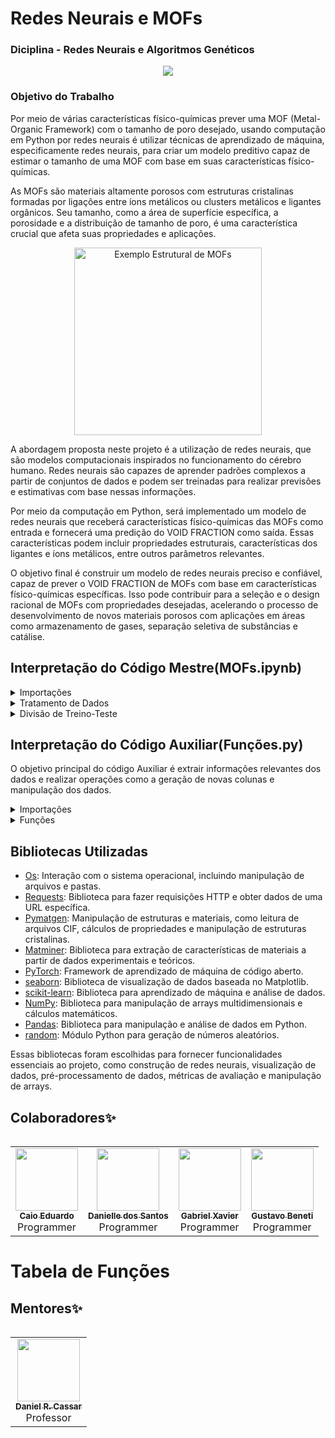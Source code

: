 
# Redes Neurais e MOFs
### Diciplina - Redes Neurais e Algoritmos Genéticos
<h>
<p align="center">
<img src="http://img.shields.io/static/v1?label=STATUS&message=EM%20DESENVOLVIMENTO&color=GREEN&style=for-the-badge"/>
</p>
<h>

### Objetivo do Trabalho
Por meio de várias características físico-químicas prever uma MOF (Metal-Organic Framework) com o tamanho de poro desejado, usando computação em Python por redes neurais é utilizar técnicas de aprendizado de máquina, especificamente redes neurais, para criar um modelo preditivo capaz de estimar o tamanho de uma MOF com base em suas características físico-químicas.

As MOFs são materiais altamente porosos com estruturas cristalinas formadas por ligações entre íons metálicos ou clusters metálicos e ligantes orgânicos. Seu tamanho, como a área de superfície específica, a porosidade e a distribuição de tamanho de poro, é uma característica crucial que afeta suas propriedades e aplicações.
<p align="center">
  <img src="https://webinftest.web.its.manchester.ac.uk/wp-content/uploads/2021/06/What-are-MOFs2-1024x486.png" alt="Exemplo Estrutural de MOFs" width="300">
</p>
A abordagem proposta neste projeto é a utilização de redes neurais, que são modelos computacionais inspirados no funcionamento do cérebro humano. Redes neurais são capazes de aprender padrões complexos a partir de conjuntos de dados e podem ser treinadas para realizar previsões e estimativas com base nessas informações.

Por meio da computação em Python, será implementado um modelo de redes neurais que receberá características físico-químicas das MOFs como entrada e fornecerá uma predição do VOID FRACTION como saída. Essas características podem incluir propriedades estruturais, características dos ligantes e íons metálicos, entre outros parâmetros relevantes.

O objetivo final é construir um modelo de redes neurais preciso e confiável, capaz de prever o VOID FRACTION de MOFs com base em características físico-químicas específicas. Isso pode contribuir para a seleção e o design racional de MOFs com propriedades desejadas, acelerando o processo de desenvolvimento de novos materiais porosos com aplicações em áreas como armazenamento de gases, separação seletiva de substâncias e catálise.
<h>
## Interpretação do Código Mestre(MOFs.ipynb)
<details>
  <summary>Importações</summary>
  <ul>
    <li>
      <code>import torch</code>: Importa o módulo torch, que é um framework de aprendizado de máquina de código aberto.
    </li>
    <li>
      <code>import torch.nn as nn</code>: Importa o submódulo nn do PyTorch, que fornece ferramentas para construir redes neurais.
    </li>
    <li>
      <code>import torch.optim as optim</code>: Importa o submódulo optim do PyTorch, que contém otimizadores para treinamento de modelos.
    </li>
    <li>
      <code>import matplotlib.pyplot as plt</code>: Importa o módulo pyplot do Matplotlib, que é uma biblioteca de visualização de dados em Python.
    </li>
    <li>
      <code>import seaborn as sns</code>: Importa o módulo seaborn, que é uma biblioteca de visualização de dados baseada no Matplotlib.
    </li>
    <li>
      <code>from sklearn.model_selection import train_test_split</code>: Importa a função train_test_split do submódulo model_selection do scikit-learn, que permite dividir conjuntos de dados em treino e teste.
    </li>
    <li>
      <code>from sklearn.preprocessing import MinMaxScaler</code>: Importa a classe MinMaxScaler do submódulo preprocessing do scikit-learn, que realiza a normalização dos dados.
    </li>
    <li>
      <code>from sklearn.metrics import mean_squared_error</code>: Importa a função mean_squared_error do submódulo metrics do scikit-learn, que calcula o erro quadrático médio entre as previsões e os valores verdadeiros.
    </li>
    <li>
      <code>import numpy as np</code>: Importa o módulo numpy, que é uma biblioteca para manipulação de arrays multidimensionais e cálculos matemáticos.
    </li>
    <li>
      <code>import pandas as pd</code>: Importa o módulo pandas, que é uma biblioteca para manipulação e análise de dados em Python.
    </li>
    <li>
      <code>import random</code>: Importa o módulo random, que fornece funções para geração de números aleatórios.
    </li>
    <li>
      <code>from funcoes import selecao_torneio_min as funcao_selecao</code>: Importa a função selecao_torneio_min do módulo funcoes e a renomeia como funcao_selecao.
    </li>
    <li>
      <code>from funcoes import cruzamento_ponto_simples as funcao_cruzamento</code>: Importa a função cruzamento_ponto_simples do módulo funcoes e a renomeia como funcao_cruzamento.
    </li>
  </ul>
</details>

<details>
  <summary>Tratamento de Dados</summary>
  <ul>
    <li>
      <code>df = extrair_cif(df, minimo = 5)</code>: Executa a função extrair_cif, que realiza o tratamento dos dados contidos no DataFrame df, mantendo apenas as amostras com um número mínimo de registros igual a 5.
    </li>
    <li>
      <code>df.keys()</code>: Retorna as chaves (nomes das colunas) do DataFrame df.
    </li>
  </ul>
</details>
<details>
  <summary>Divisão de Treino-Teste</summary>
  <ul>
    <li>
      <code>TAMANHO_TESTE = 0.1</code>: Define o tamanho da amostra de teste como 10% do conjunto de dados total.
    </li>
    <li>
      <code>SEMENTE_ALEATORIA = 61455</code>: Define a semente aleatória para garantir a reprodutibilidade dos resultados.
    </li>
    <li>
      <code>FEATURES = list(df.iloc[:,2:].keys())</code>: Cria uma lista com os nomes das colunas (características) a serem usadas como entrada para o modelo.
    </li>
    <li>
      <code>TARGET = ['void fraction']</code>: Define a variável alvo (porosidade do mof) a ser prevista pelo modelo.
    </li>
    <li>
      <code>indices = df.index</code>: Obtém os índices das amostras do DataFrame df.
    </li>
    <li>
      <code>indices_treino, indices_teste = train_test_split(indices, test_size=TAMANHO_TESTE, random_state=SEMENTE_ALEATORIA)</code>: Divide os índices das amostras em conjuntos de treino e teste, com base no tamanho do conjunto de teste e na semente aleatória.
    </li>
    <li>
      <code>df_treino = df.loc[indices_treino]</code>: Seleciona as amostras de treino do DataFrame df com base nos índices de treino.
    </li>
    <li>
      <code>df_teste = df.loc[indices_teste]</code>: Seleciona as amostras de teste do DataFrame df com base nos índices de teste.
    </li>
    <li>
      <code>X_treino = df_treino.reindex(FEATURES, axis=1)</code>: Cria uma matriz de treino X_treino contendo apenas as colunas de características selecionadas.
    </li>
    <li>
      <code>y_treino = df_treino.reindex(TARGET, axis=1)</code>: Cria um vetor de treino y_treino contendo a variável alvo (porosidade do mof).
    </li>
    <li>
      <code>X_teste = df_teste.reindex(FEATURES, axis=1)</code>: Cria uma matriz de teste X_teste contendo apenas as colunas de características selecionadas.
    </li>
    <li>
      <code>y_teste = df_teste.reindex(TARGET, axis=1)</code>: Cria um vetor de teste y_teste contendo a variável alvo (porosidade do mof).
    </li>
    <li>
      <code>normalizador_x = MinMaxScaler()</code>: Inicializa um objeto MinMaxScaler para normalização das características de entrada.
    </li>
    <li>
      <code>normalizador_y = MinMaxScaler()</code>: Inicializa um objeto MinMaxScaler para normalização da variável alvo.
    </li>
    <li>
      <code>normalizador_x.fit(X_treino)</code>: Ajusta o normalizador_x aos dados de treino X_treino.
    </li>
    <li>
      <code>normalizador_y.fit(y_treino)</code>: Ajusta o normalizador_y aos dados de treino y_treino.
    </li>
    <li>
      <code>X_treino = normalizador_x.transform(X_treino)</code>: Aplica a normalização aos dados de treino X_treino.
    </li>
    <li>
      <code>y_treino = normalizador_y.transform(y_treino)</code>: Aplica a normalização aos dados de treino y_treino.
    </li>
    <li>
      <code>X_teste = normalizador_x.transform(X_teste)</code>: Aplica a normalização aos dados de teste X_teste.
    </li>
    <li>
      <code>y_teste = normalizador_y.transform(y_teste)</code>: Aplica a normalização aos dados de teste y_teste.
    </li>
    <li>
      <code>X_treino = torch.tensor(X_treino, dtype=torch.float32)</code>: Converte a matriz de treino X_treino em um tensor do PyTorch com tipo de dado float32.
    </li>
    <li>
      <code>y_treino = torch.tensor(y_treino, dtype=torch.float32)</code>: Converte o vetor de treino y_treino em um tensor do PyTorch com tipo de dado float32.
    </li>
    <li>
      <code>X_teste = torch.tensor(X_teste, dtype=torch.float32)</code>: Converte a matriz de teste X_teste em um tensor do PyTorch com tipo de dado float32.
    </li>
    <li>
      <code>y_teste = torch.tensor(y_teste, dtype=torch.float32)</code>: Converte o vetor de teste y_teste em um tensor do PyTorch com tipo de dado float32.
    </li>
  </ul>
</details>

## Interpretação do Código Auxiliar(Funções.py)
<h> O objetivo principal do código Auxiliar é extrair informações relevantes dos dados e realizar operações como a geração de novas colunas e manipulação dos dados.<h>
<details>
  <summary>Importações</summary>
<h> O código utiliza diversas bibliotecas, como os, requests, pymatgen, numpy, pandas, random e matminer. Essas bibliotecas fornecem funcionalidades para manipulação de arquivos, requisições HTTP, manipulação de estruturas químicas, manipulação de dados numéricos, geração de números aleatórios e extração de características dos materiais.<h>
</details>
  <details>
  <summary>Funções</summary>
    
  <li><h> A função funcao_extrair_features_cif é responsável por gerar novas colunas no dataframe, contendo propriedades extraídas dos dados CIF (Crystallographic Information File) de cada material, como átomos e posições. A função adsorptions_MOF extrai informações sobre adsorção de gases em cada MOF.<h> </li>

  <li><h> A função funcao_extrair_features_isotherms gera novas colunas no dataframe, contendo propriedades extraídas dos dados de isotherm de cada material, como a adsorção de gases em pressões variadas.<h> </li>

  <li><h> A função count_freq_chemical conta a frequência de cada elemento químico em cada coluna do dataframe e remove colunas com valores iguais a zero ou com frequência abaixo de um valor mínimo especificado.<h>

  <li><h> A função extrair_cif extrai características estruturais-químicas dos arquivos CIF das MOFs e gera um novo dataframe contendo essas propriedades. Essas características são obtidas através da análise dos elementos químicos presentes nas MOFs e de propriedades estruturais dos CIF.<h>

  <li><h> As funções gene_mof, individuo_mof e populacao_mof são responsáveis por gerar genes, indivíduos e uma população para o problema das MOFs. Os genes representam propriedades específicas das MOFs, como número de espaço do grupo, sistema cristalino e número de operações de simetria. Os indivíduos são combinações de genes e a população é uma lista de indivíduos.<h>

  <li><h> As funções cruzamento_ponto_simples e mutacao_mof são operadores de cruzamento e mutação, respectivamente, utilizados em algoritmos genéticos para modificar os indivíduos da população.<h>

  <li><h> A função selecao_torneio_min realiza a seleção de indivíduos da população usando o método do torneio, onde um número específico de indivíduos é selecionado com base em seu valor de fitness.<h>

<h> Em resumo, o código é uma implementação em Python que lida com dados de MOFs, realiza extração de características, geração de novas colunas, manipulação de dados e aplicação de algoritmos genéticos para resolver problemas relacionados a esses materiais.<h>
</details>

## Bibliotecas Utilizadas

- [Os](https://docs.python.org/3/library/os.html): Interação com o sistema operacional, incluindo manipulação de arquivos e pastas.
- [Requests](https://docs.python-requests.org): Biblioteca para fazer requisições HTTP e obter dados de uma URL específica.
- [Pymatgen](https://pymatgen.org): Manipulação de estruturas e materiais, como leitura de arquivos CIF, cálculos de propriedades e manipulação de estruturas cristalinas.
- [Matminer](https://github.com/hackingmaterials/matminer): Biblioteca para extração de características de materiais a partir de dados experimentais e teóricos.
- [PyTorch](https://pytorch.org/): Framework de aprendizado de máquina de código aberto.
- [seaborn](https://seaborn.pydata.org/): Biblioteca de visualização de dados baseada no Matplotlib.
- [scikit-learn](https://scikit-learn.org/stable/): Biblioteca para aprendizado de máquina e análise de dados.
- [NumPy](https://numpy.org/): Biblioteca para manipulação de arrays multidimensionais e cálculos matemáticos.
- [Pandas](https://pandas.pydata.org/): Biblioteca para manipulação e análise de dados em Python.
- [random](https://docs.python.org/3/library/random.html): Módulo Python para geração de números aleatórios.

Essas bibliotecas foram escolhidas para fornecer funcionalidades essenciais ao projeto, como construção de redes neurais, visualização de dados, pré-processamento de dados, métricas de avaliação e manipulação de arrays.
<h>



## Colaboradores✨

<table>
  <tr>
<table>
  <tr>
    <td align="center"><a href="https://github.com/CaioHubit"><img src="https://avatars.githubusercontent.com/u/110487580?v=4" width="100px;" alt=""/><br /><sub><b>Caio Eduardo</b></sub></a><br />Programmer</td>
    <td align="center"><a href="https://github.com/danischagas"><img src="https://avatars.githubusercontent.com/u/106709314?v=4" width="100px;" alt=""/><br /><sub><b>Danielle dos Santos</b></sub></a><br />Programmer</td>
    <td align="center"><a href="https://github.com/gabrielxvr"><img src="https://avatars.githubusercontent.com/u/107067724?v=4" width="100px;" alt=""/><br /><sub><b>Gabriel Xavier</b></sub></a><br />Programmer</td>
    <td align="center"><a href="https://github.com/Gbeneti"><img src="https://avatars.githubusercontent.com/u/107064808?v=4" width="100px;" alt=""/><br /><sub><b>Gustavo Beneti</b></sub></a><br />Programmer</td>

  </tr>
</table>


Tabela de Funções
=================

<!-- markdownlint-enable -->

## Mentores✨
<!-- ALL-MENTORES-LIST:START - Do not remove or modify this section -->
<!-- prettier-ignore-start -->
<!-- markdownlint-disable -->
<table>
  <tr>
<table>
  <tr>
    <td align="center"><a href="https://github.com/drcassar"><img src="https://avatars.githubusercontent.com/u/9871905?v=4" width="100px;" alt=""/><br /><sub><b>Daniel R. Cassar</b></sub></a><br />Professor</td>
  </tr>
</table>
<!-- markdownlint-enable -->
